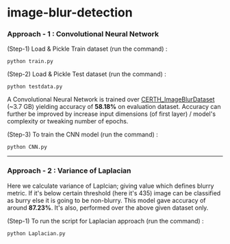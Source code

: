 # image-blur-detection

### Approach - 1 : Convolutional Neural Network

(Step-1) Load & Pickle Train dataset (run the command) :

`python train.py`

(Step-2) Load & Pickle Test dataset (run the command) :

`python testdata.py`

A Convolutional Neural Network is trained over [CERTH_ImageBlurDataset](http://mklab.iti.gr/files/imageblur/CERTH_ImageBlurDataset.zip) (~3.7 GB) yielding accuracy of **58.18%** on evaluation dataset.
Accuracy can further be improved by increase input dimensions (of first layer) / model's complexity or tweaking number of epochs.

(Step-3) To train the CNN model (run the command) :

`python CNN.py`

<hr>

### Approach - 2 : Variance of Laplacian

Here we calculate variance of Laplcian; giving value which defines blurry metric. If it's below certain threshold (here it's 435) image can be classified as burry else it is going 
to be non-blurry. This model gave accuracy of around **87.23%**. It's also, performed over the above given dataset only.

(Step-1) To run the script for Laplacian approach (run the command) :

`python Laplacian.py`